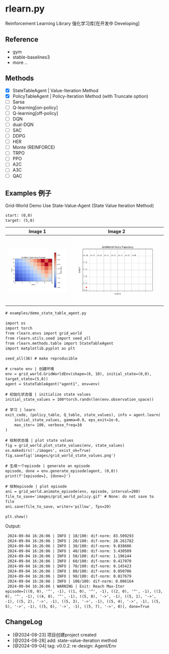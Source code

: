 # rlearn.py
Reinforcement Learning Library
强化学习库[在开发中 Developing]

## Reference
- gym 
- stable-baselines3
- more ..

## Methods
- [x] StateTableAgent | Value-Iteration Method
- [x] PolicyTableAgent | Policy-Iteration Method (with Truncate option)
- [ ] Sarsa
- [ ] Q-learning[on-policy]
- [ ] Q-learning[off-policy]
- [ ] DQN
- [ ] dual-DQN
- [ ] SAC
- [ ] DDPG
- [ ] HER
- [ ] Monte (REINFORCE)
- [ ] TRPO
- [ ] PPO
- [ ] A2C
- [ ] A3C
- [ ] QAC

## Examples 例子
Grid-World Demo
Use State-Value-Agent (State Value Iteration Method)
```
start: (0,0)
target: (5,8)
```
| Image 1 | Image 2 |
|---------|---------|
|![state-values](examples/images/grid_world_state_values.png) | ![policy](examples/images/grid_world_policy.gif)|

```
# examples/demo_state_table_agent.py

import os
import torch
from rlearn.envs import grid_world
from rlearn.utils.seed import seed_all
from rlearn.methods.table import StateTableAgent
import matplotlib.pyplot as plt

seed_all(36) # make reproducible

# create env | 创建环境
env = grid_world.GridWorldEnv(shape=(6, 10), initial_state=(0,0), target_state=(5,8))
agent = StateTableAgent("agent1", env=env)

# 初始化状态值 | initialize state values
initial_state_values = 100*torch.randn(len(env.observation_space))

# 学习 | learn
exit_code, (policy_table, Q_table, state_values), info = agent.learn(
    initial_state_values, gamma=0.9, eps_exit=1e-6,
    max_iter= 100, verbose_freq=10
)

# 绘制状态值 | plot state values
fig = grid_world.plot_state_values(env, state_values)
os.makedirs('./images', exist_ok=True)
fig.savefig('images/grid_world_state_values.png')

# 生成一个episode | generate an episode
episode, done = env.generate_episode(agent, (0,0))
print(f'{episode=}, {done=}')

# 绘制episode | plot episode
ani = grid_world.animate_episode(env, episode, interval=200)
file_to_save='images/grid_world_policy.gif' # None: do not save to file
ani.save(file_to_save, writer='pillow', fps=20)

plt.show()
```

Output:
```
 2024-09-04 16:26:06 | INFO | 10/100: dif-norm: 83.509293
 2024-09-04 16:26:06 | INFO | 20/100: dif-norm: 28.261782
 2024-09-04 16:26:06 | INFO | 30/100: dif-norm: 9.838606
 2024-09-04 16:26:06 | INFO | 40/100: dif-norm: 3.430509
 2024-09-04 16:26:06 | INFO | 50/100: dif-norm: 1.196144
 2024-09-04 16:26:06 | INFO | 60/100: dif-norm: 0.417070
 2024-09-04 16:26:06 | INFO | 70/100: dif-norm: 0.145423
 2024-09-04 16:26:06 | INFO | 80/100: dif-norm: 0.050706
 2024-09-04 16:26:06 | INFO | 90/100: dif-norm: 0.017679
 2024-09-04 16:26:06 | INFO | 100/100: dif-norm: 0.006164
 2024-09-04 16:26:06 | WARNING | Exit: Reach Max-Iter
episode=[((0, 0), '^', -1), ((1, 0), '^', -1), ((2, 0), '^', -1), ((3, 0), '^', -1), ((4, 0), '^', -1), ((5, 0), '->', -1), ((5, 1), '->', -1), ((5, 2), '->', -1), ((5, 3), '->', -1), ((5, 4), '->', -1), ((5, 5), '->', -1), ((5, 6), '->', -1), ((5, 7), '->', 0)], done=True
```
## ChangeLog
- [@2024-08-23] 项目创建project created
- [@2024-08-28] add: state-value-iteration method
- [@2024-09-04] tag: v0.0.2: re-design: Agent/Env
